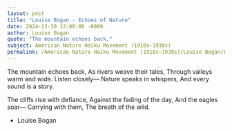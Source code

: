 ```yaml
---
layout: post
title: "Louise Bogan - Echoes of Nature"
date: 2024-12-30 12:00:00 -0000
author: Louise Bogan
quote: "The mountain echoes back,"
subject: American Nature Haiku Movement (1910s–1930s)
permalink: /American Nature Haiku Movement (1910s–1930s)/Louise Bogan/Louise Bogan - Echoes of Nature
---
```


The mountain echoes back,
As rivers weave their tales,
Through valleys warm and wide.
Listen closely—
Nature speaks in whispers,
And every sound is a story.

The cliffs rise with defiance,
Against the fading of the day,
And the eagles soar—
Carrying with them,
The breath of the wild.


- Louise Bogan
